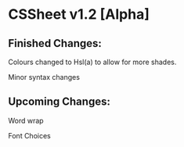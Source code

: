 # CSSheet v1.2 [Alpha]

## Finished Changes:
Colours changed to Hsl(a) to allow for more shades.

Minor syntax changes

## Upcoming Changes:

Word wrap

Font Choices
